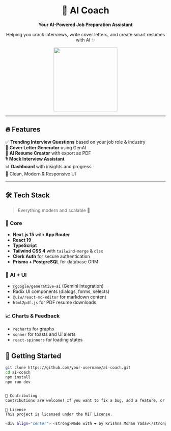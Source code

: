<div align="center">
  <h1>🧠 AI Coach</h1>
  <p><b>Your AI-Powered Job Preparation Assistant</b></p>
  <p>Helping you crack interviews, write cover letters, and create smart resumes with AI ✨</p>
  <img src="https://media.giphy.com/media/v1.Y2lkPTc5MGI3NjExbWR2dmI4bnFlZ2d5bTd1MzBhY3huZzRjZ2V3Z2N3b2FvZ2NkbjF4ZiZlcD12MV9naWZzX3NlYXJjaCZjdD1n/3o7abldj0b3rxrZUxW/giphy.gif" width="200"/>
</div>

---

## 🔥 Features

✅ **Trending Interview Questions** based on your job role & industry  
🧾 **Cover Letter Generator** using GenAI  
📄 **AI Resume Creator** with export as PDF  
🎙️ **Mock Interview Assistant**  
📊 **Dashboard** with insights and progress  
🎨 Clean, Modern & Responsive UI  

---

## 🛠️ Tech Stack

> Everything modern and scalable 🚀

### 🧠 Core
- **Next.js 15** with **App Router**
- **React 19**
- **TypeScript**
- **Tailwind CSS 4** with `tailwind-merge` & `clsx`
- **Clerk Auth** for secure authentication
- **Prisma + PostgreSQL** for database ORM

### 🤖 AI + UI
- `@google/generative-ai` (Gemini integration)
- Radix UI components (dialogs, forms, selects)
- `@uiw/react-md-editor` for markdown content
- `html2pdf.js` for PDF resume downloads

### 📈 Charts & Feedback
- `recharts` for graphs
- `sonner` for toasts and UI alerts
- `react-spinners` for loading states



## 🚀 Getting Started

```bash
git clone https://github.com/your-username/ai-coach.git
cd ai-coach
npm install
npm run dev


🤝 Contributing
Contributions are welcome! If you want to fix a bug, add a feature, or improve the docs – feel free to open a PR.

📃 License
This project is licensed under the MIT License.

<div align="center"> <strong>Made with ❤️ by Krishna Mohan Yadav</strong>
```

